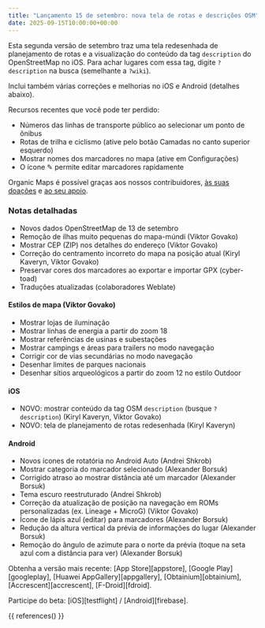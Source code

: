```yaml
---
title: "Lançamento 15 de setembro: nova tela de rotas e descrições OSM"
date: 2025-09-15T10:00:00+00:00
---
```


Esta segunda versão de setembro traz uma tela redesenhada de planejamento de rotas e a visualização do conteúdo da tag `description` do OpenStreetMap no iOS. Para achar lugares com essa tag, digite `?description` na busca (semelhante a `?wiki`).

Inclui também várias correções e melhorias no iOS e Android (detalhes abaixo).

Recursos recentes que você pode ter perdido:
- Números das linhas de transporte público ao selecionar um ponto de ônibus
- Rotas de trilha e ciclismo (ative pelo botão Camadas no canto superior esquerdo)
- Mostrar nomes dos marcadores no mapa (ative em Configurações)
- O ícone ✎ permite editar marcadores rapidamente

Organic Maps é possível graças aos nossos contribuidores, [às suas doações](@/donate/index.pt-BR.md) e [ao seu apoio](@/contribute/index.md).

### Notas detalhadas

- Novos dados OpenStreetMap de 13 de setembro
- Remoção de ilhas muito pequenas do mapa-múndi (Viktor Govako)
- Mostrar CEP (ZIP) nos detalhes do endereço (Viktor Govako)
- Correção do centramento incorreto do mapa na posição atual (Kiryl Kaveryn, Viktor Govako)
- Preservar cores dos marcadores ao exportar e importar GPX (cyber-toad)
- Traduções atualizadas (colaboradores Weblate)

#### Estilos de mapa (Viktor Govako)

- Mostrar lojas de iluminação
- Mostrar linhas de energia a partir do zoom 18
- Mostrar referências de usinas e subestações
- Mostrar campings e áreas para trailers no modo navegação
- Corrigir cor de vias secundárias no modo navegação
- Desenhar limites de parques nacionais
- Desenhar sítios arqueológicos a partir do zoom 12 no estilo Outdoor

#### iOS

- NOVO: mostrar conteúdo da tag OSM `description` (busque `?description`) (Kiryl Kaveryn, Viktor Govako)
- NOVO: tela de planejamento de rotas redesenhada (Kiryl Kaveryn)

#### Android

- Novos ícones de rotatória no Android Auto (Andrei Shkrob)
- Mostrar categoria do marcador selecionado (Alexander Borsuk)
- Corrigido atraso ao mostrar distância até um marcador (Alexander Borsuk)
- Tema escuro reestruturado (Andrei Shkrob)
- Correção da atualização de posição na navegação em ROMs personalizadas (ex. Lineage + MicroG) (Viktor Govako)
- Ícone de lápis azul (editar) para marcadores (Alexander Borsuk)
- Redução da altura vertical da prévia de informações do lugar (Alexander Borsuk)
- Remoção do ângulo de azimute para o norte da prévia (toque na seta azul com a distância para ver) (Alexander Borsuk)

Obtenha a versão mais recente: [App Store][appstore], [Google Play][googleplay], [Huawei AppGallery][appgallery], [Obtainium][obtainium], [Accrescent][accrescent], [F-Droid][fdroid].

Participe do beta: [iOS][testflight] / [Android][firebase].

{{ references() }}
